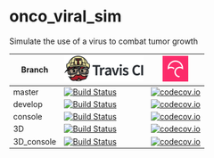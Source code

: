 # onco_viral_sim

Simulate the use of a virus to combat tumor growth

Branch|[![Travis CI logo](ci/pics/TravisCI.png)](https://travis-ci.org)|[![Codecov logo](ci/pics/Codecov.png)](https://www.codecov.io)
---|---|---
master|[![Build Status](https://travis-ci.org/thijsjanzen/onco_viral_sim.svg?branch=master)](https://travis-ci.org/thijsjanzen/onco_viral_sim)   | [![codecov.io](https://codecov.io/github/thijsjanzen/onco_viral_sim/coverage.svg?branch=master)](https://codecov.io/github/thijsjanzen/onco_viral_sim/coverage.svg?branch=master)
develop|[![Build Status](https://travis-ci.org/thijsjanzen/onco_viral_sim.svg?branch=Develop_2)](https://travis-ci.org/thijsjanzen/onco_viral_sim) | [![codecov.io](https://codecov.io/github/thijsjanzen/onco_viral_sim/coverage.svg?branch=develop)](https://codecov.io/github/thijsjanzen/onco_viral_sim/coverage.svg?branch=develop)
console|[![Build Status](https://travis-ci.org/thijsjanzen/onco_viral_sim.svg?branch=console)](https://travis-ci.org/thijsjanzen/onco_viral_sim) | [![codecov.io](https://codecov.io/github/thijsjanzen/onco_viral_sim/coverage.svg?branch=console)](https://codecov.io/github/thijsjanzen/onco_viral_sim/coverage.svg?branch=console)
3D|[![Build Status](https://travis-ci.org/thijsjanzen/onco_viral_sim.svg?branch=3D)](https://travis-ci.org/thijsjanzen/onco_viral_sim) | [![codecov.io](https://codecov.io/github/thijsjanzen/onco_viral_sim/coverage.svg?branch=3D)](https://codecov.io/github/thijsjanzen/onco_viral_sim/coverage.svg?branch=3D)
3D_console|[![Build Status](https://travis-ci.org/thijsjanzen/onco_viral_sim.svg?branch=3D_console)](https://travis-ci.org/thijsjanzen/onco_viral_sim) | [![codecov.io](https://codecov.io/github/thijsjanzen/onco_viral_sim/coverage.svg?branch=3D_console)](https://codecov.io/github/thijsjanzen/onco_viral_sim/coverage.svg?branch=3d_console)

